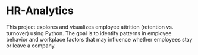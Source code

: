 # HR-Analytics
This project explores and visualizes employee attrition (retention vs. turnover) using Python. The goal is to identify patterns in employee behavior and workplace factors that may influence whether employees stay or leave a company.
